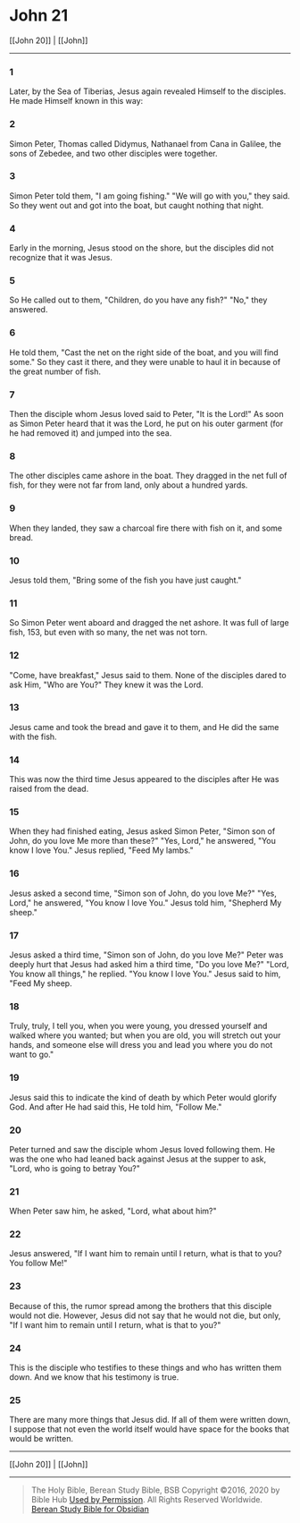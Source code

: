 # John 21

[[John 20]] | [[John]]

---

### 1
Later, by the Sea of Tiberias, Jesus again revealed Himself to the disciples. He made Himself known in this way:

### 2
Simon Peter, Thomas called Didymus, Nathanael from Cana in Galilee, the sons of Zebedee, and two other disciples were together.

### 3
Simon Peter told them, "I am going fishing." "We will go with you," they said. So they went out and got into the boat, but caught nothing that night.

### 4
Early in the morning, Jesus stood on the shore, but the disciples did not recognize that it was Jesus.

### 5
So He called out to them, "Children, do you have any fish?" "No," they answered.

### 6
He told them, "Cast the net on the right side of the boat, and you will find some." So they cast it there, and they were unable to haul it in because of the great number of fish.

### 7
Then the disciple whom Jesus loved said to Peter, "It is the Lord!" As soon as Simon Peter heard that it was the Lord, he put on his outer garment (for he had removed it) and jumped into the sea.

### 8
The other disciples came ashore in the boat. They dragged in the net full of fish, for they were not far from land, only about a hundred yards.

### 9
When they landed, they saw a charcoal fire there with fish on it, and some bread.

### 10
Jesus told them, "Bring some of the fish you have just caught."

### 11
So Simon Peter went aboard and dragged the net ashore. It was full of large fish, 153, but even with so many, the net was not torn.

### 12
"Come, have breakfast," Jesus said to them. None of the disciples dared to ask Him, "Who are You?" They knew it was the Lord.

### 13
Jesus came and took the bread and gave it to them, and He did the same with the fish.

### 14
This was now the third time Jesus appeared to the disciples after He was raised from the dead.

### 15
When they had finished eating, Jesus asked Simon Peter, "Simon son of John, do you love Me more than these?" "Yes, Lord," he answered, "You know I love You." Jesus replied, "Feed My lambs."

### 16
Jesus asked a second time, "Simon son of John, do you love Me?" "Yes, Lord," he answered, "You know I love You." Jesus told him, "Shepherd My sheep."

### 17
Jesus asked a third time, "Simon son of John, do you love Me?" Peter was deeply hurt that Jesus had asked him a third time, "Do you love Me?" "Lord, You know all things," he replied. "You know I love You." Jesus said to him, "Feed My sheep.

### 18
Truly, truly, I tell you, when you were young, you dressed yourself and walked where you wanted; but when you are old, you will stretch out your hands, and someone else will dress you and lead you where you do not want to go."

### 19
Jesus said this to indicate the kind of death by which Peter would glorify God. And after He had said this, He told him, "Follow Me."

### 20
Peter turned and saw the disciple whom Jesus loved following them. He was the one who had leaned back against Jesus at the supper to ask, "Lord, who is going to betray You?"

### 21
When Peter saw him, he asked, "Lord, what about him?"

### 22
Jesus answered, "If I want him to remain until I return, what is that to you? You follow Me!"

### 23
Because of this, the rumor spread among the brothers that this disciple would not die. However, Jesus did not say that he would not die, but only, "If I want him to remain until I return, what is that to you?"

### 24
This is the disciple who testifies to these things and who has written them down. And we know that his testimony is true.

### 25
There are many more things that Jesus did. If all of them were written down, I suppose that not even the world itself would have space for the books that would be written.

---

[[John 20]] | [[John]]

---

> The Holy Bible, Berean Study Bible, BSB
> Copyright &copy;2016, 2020 by Bible Hub
> [Used by Permission](https://berean.bible/terms.htm). All Rights Reserved Worldwide.
> [Berean Study Bible for Obsidian](https://github.com/gapmiss/berean-study-bible-for-obsidian)

